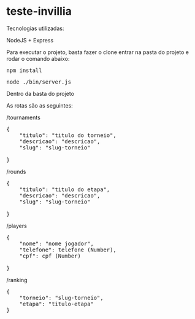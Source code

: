 # teste-invillia

Tecnologias utilizadas:

NodeJS + Express

Para executar o projeto, basta fazer o clone entrar na pasta do projeto e rodar o comando abaixo:

<pre>npm install</pre>

<pre>node ./bin/server.js</pre>

Dentro da basta do projeto

As rotas são as seguintes:

/tournaments

<pre>
{
	"titulo": "titulo do torneio",
	"descricao": "descricao",
	"slug": "slug-torneio"
	
}
</pre>

/rounds

<pre>
{
	"titulo": "titulo do etapa",
	"descricao": "descricao",
	"slug": "slug-torneio"
	
}
</pre>

/players

<pre>
{
	"nome": "nome jogador",
	"telefone": telefone (Number),
	"cpf": cpf (Number)
	
}
</pre>

/ranking
<pre>
{
	"torneio": "slug-torneio",
	"etapa": "titulo-etapa"
}
</pre>

